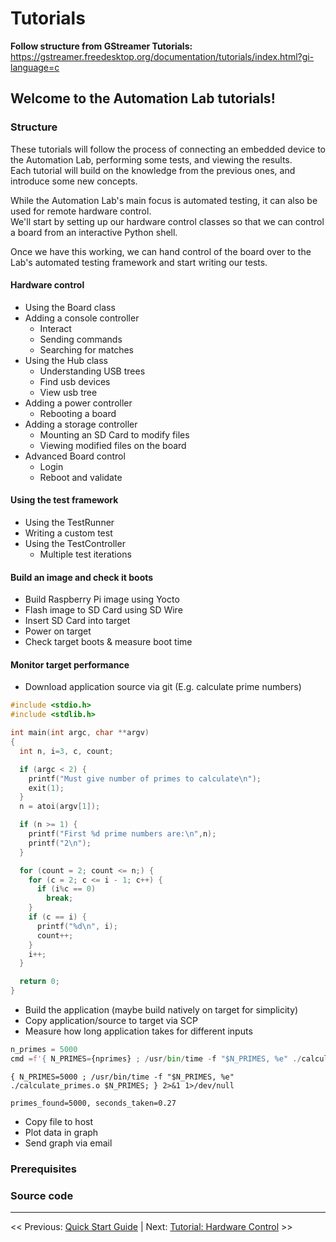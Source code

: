 # Tutorials

**Follow structure from GStreamer Tutorials:**
https://gstreamer.freedesktop.org/documentation/tutorials/index.html?gi-language=c


## Welcome to the Automation Lab tutorials!

### Structure

These tutorials will follow the process of connecting an embedded device to the Automation Lab, performing some tests, and viewing the results.  
Each tutorial will build on the knowledge from the previous ones, and introduce some new concepts.

While the Automation Lab's main focus is automated testing, it can also be used for remote hardware control.  
We'll start by setting up our hardware control classes so that we can control a board from an interactive Python shell.

Once we have this working, we can hand control of the board over to the Lab's automated testing framework and start writing our tests.

#### Hardware control

- Using the Board class
- Adding a console controller
  - Interact
  - Sending commands
  - Searching for matches
- Using the Hub class
  - Understanding USB trees
  - Find usb devices
  - View usb tree
- Adding a power controller
  - Rebooting a board
- Adding a storage controller
  - Mounting an SD Card to modify files
  - Viewing modified files on the board
- Advanced Board control
  - Login
  - Reboot and validate

#### Using the test framework

- Using the TestRunner
- Writing a custom test
- Using the TestController
  - Multiple test iterations

#### Build an image and check it boots

- Build Raspberry Pi image using Yocto
- Flash image to SD Card using SD Wire
- Insert SD Card into target
- Power on target
- Check target boots & measure boot time

#### Monitor target performance

- Download application source via git (E.g. calculate prime numbers)

```C
#include <stdio.h>
#include <stdlib.h>

int main(int argc, char **argv)
{
  int n, i=3, c, count;

  if (argc < 2) {
    printf("Must give number of primes to calculate\n");
    exit(1);
  }
  n = atoi(argv[1]);

  if (n >= 1) {
    printf("First %d prime numbers are:\n",n);
    printf("2\n");
  }

  for (count = 2; count <= n;) {
    for (c = 2; c <= i - 1; c++) {
      if (i%c == 0)
        break;
    }
    if (c == i) {
      printf("%d\n", i);
      count++;
    }
    i++;
  }

  return 0;
}
```

- Build the application (maybe build natively on target for simplicity)
- Copy application/source to target via SCP
- Measure how long application takes for different inputs

```python
n_primes = 5000
cmd =f'{ N_PRIMES={nprimes} ; /usr/bin/time -f "$N_PRIMES, %e" ./calculate_primes.o $N_PRIMES; } 2>&1 1>/dev/null'
```

```shell
{ N_PRIMES=5000 ; /usr/bin/time -f "$N_PRIMES, %e" ./calculate_primes.o $N_PRIMES; } 2>&1 1>/dev/null

primes_found=5000, seconds_taken=0.27
```

- Copy file to host
- Plot data in graph
- Send graph via email

### Prerequisites

### Source code

___

<< Previous: [Quick Start Guide](../quick-start-guide/1-introduction.md) | 
Next: [Tutorial: Hardware Control](./2-tutorial-hardware-control.md) >>
